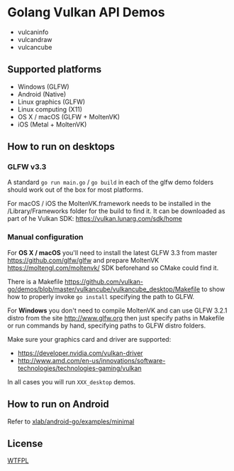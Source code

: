 # Golang Vulkan API Demos

- vulcaninfo
- vulcandraw
- vulcancube

## Supported platforms

- Windows (GLFW)
- Android (Native)
- Linux graphics (GLFW)
- Linux computing (X11)
- OS X / macOS (GLFW + MoltenVK)
- iOS (Metal + MoltenVK)

## How to run on desktops

### GLFW v3.3

A standard `go run main.go` / `go build` in each of the glfw demo folders should work out of the box for most platforms.

For macOS / iOS the MoltenVK.framework needs to be installed in the /Library/Frameworks folder for the build to find it. It can be downloaded as part of he Vulkan SDK: https://vulkan.lunarg.com/sdk/home

### Manual configuration

For **OS X / macOS** you'll need to install the latest GLFW 3.3 from master https://github.com/glfw/glfw
and prepare MoltenVK https://moltengl.com/moltenvk/ SDK beforehand so CMake could find it.

There is a Makefile https://github.com/vulkan-go/demos/blob/master/vulkancube/vulkancube_desktop/Makefile to show how to properly invoke `go install` specifying the path to GLFW.

For **Windows** you don't need to compile MoltenVK and can use GLFW 3.2.1 distro from the site http://www.glfw.org then just specify paths in Makefile or run commands by hand, specifying paths to GLFW distro folders.

Make sure your graphics card and driver are supported:

- https://developer.nvidia.com/vulkan-driver
- http://www.amd.com/en-us/innovations/software-technologies/technologies-gaming/vulkan

In all cases you will run `XXX_desktop` demos.

## How to run on Android

Refer to [xlab/android-go/examples/minimal](https://github.com/xlab/android-go/tree/master/examples/minimal)

## License

[WTFPL](LICENSE.txt)
